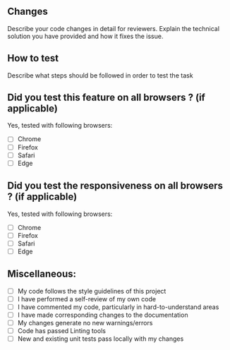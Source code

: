 ## Changes
Describe your code changes in detail for reviewers. Explain the technical solution you have provided and how it fixes the issue.

## How to test
Describe what steps should be followed in order to test the task

## Did you test this feature on all browsers ? (if applicable)

Yes, tested with following browsers:

- [ ] Chrome
- [ ] Firefox
- [ ] Safari
- [ ] Edge

## Did you test the responsiveness on all browsers ? (if applicable)
Yes, tested with following browsers:
- [ ] Chrome
- [ ] Firefox
- [ ] Safari
- [ ] Edge

## Miscellaneous:

- [ ] My code follows the style guidelines of this project
- [ ] I have performed a self-review of my own code
- [ ] I have commented my code, particularly in hard-to-understand areas
- [ ] I have made corresponding changes to the documentation
- [ ] My changes generate no new warnings/errors
- [ ] Code has passed Linting tools
- [ ] New and existing unit tests pass locally with my changes
